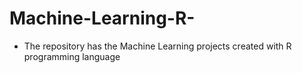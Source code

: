 # Machine-Learning-R-
- The repository has the Machine Learning projects created with R programming language 

